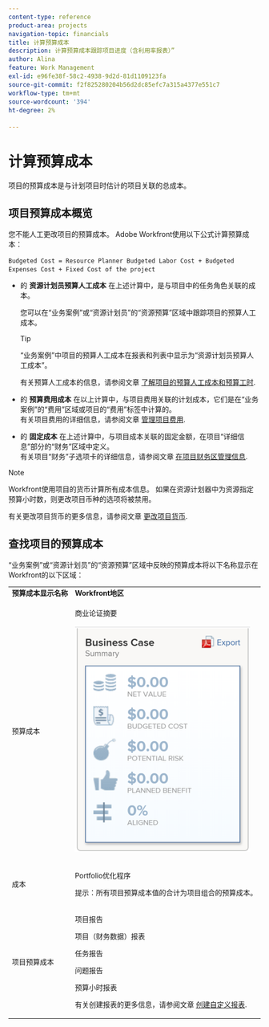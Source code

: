 ```yaml
---
content-type: reference
product-area: projects
navigation-topic: financials
title: 计算预算成本
description: 计算预算成本跟踪项目进度（含利用率报表）”
author: Alina
feature: Work Management
exl-id: e96fe38f-58c2-4938-9d2d-81d1109123fa
source-git-commit: f2f825280204b56d2dc85efc7a315a4377e551c7
workflow-type: tm+mt
source-wordcount: '394'
ht-degree: 2%

---
```


# 计算预算成本

<!--
<div data-mc-conditions="QuicksilverOrClassic.Draft mode">
<p>(NOTE: This article is linked from "Tracking Project Progress with a Utilization Report"</p>
<p>Keep the structure of this article similar to Calculating Budgeted Labor Cost)</p>
</div>
-->

项目的预算成本是与计划项目时估计的项目关联的总成本。

## 项目预算成本概览

您不能人工更改项目的预算成本。 Adobe Workfront使用以下公式计算预算成本：

`Budgeted Cost = Resource Planner Budgeted Labor Cost + Budgeted Expenses Cost + Fixed Cost of the project`

* 的 **资源计划员预算人工成本** 在上述计算中，是与项目中的任务角色关联的成本。

   您可以在“业务案例”或“资源计划员”的“资源预算”区域中跟踪项目的预算人工成本。

   >[!TIP]
   >
   >  “业务案例”中项目的预算人工成本在报表和列表中显示为“资源计划员预算人工成本”。

   有关预算人工成本的信息，请参阅文章 [了解项目的预算人工成本和预算工时](../../../manage-work/projects/project-finances/budgeted-labor-cost.md).

* 的 **预算费用成本** 在以上计算中，与项目费用关联的计划成本，它们是在“业务案例”的“费用”区域或项目的“费用”标签中计算的。\
   有关项目费用的详细信息，请参阅文章 [管理项目费用](../../../manage-work/projects/project-finances/manage-project-expenses.md).

* 的 **固定成本** 在上述计算中，与项目成本关联的固定金额，在项目“详细信息”部分的“财务”区域中定义。\
   有关项目“财务”子选项卡的详细信息，请参阅文章 [在项目财务区管理信息](../../../manage-work/projects/project-finances/manage-project-finance-area.md).

>[!NOTE]
>
>Workfront使用项目的货币计算所有成本信息。 如果在资源计划器中为资源指定预算小时数，则更改项目币种的选项将被禁用。
>
>有关更改项目货币的更多信息，请参阅文章 [更改项目货币](../../../manage-work/projects/project-finances/change-project-currency.md).

## 查找项目的预算成本

“业务案例”或“资源计划员”的“资源预算”区域中反映的预算成本将以下名称显示在Workfront的以下区域：

<table style="table-layout:auto"> 
   <col> 
   <col> 
   <tbody> 
    <tr> 
     <td><strong>预算成本显示名称</strong></td> 
     <td><strong>Workfront地区</strong></td> 
    </tr> 
    <tr> 
     <td>预算成本</td> 
     <td> <p>商业论证摘要</p> <p> <img src="assets/business-case-summary-qs-350x453.png" style="width: 350;height: 453;"> </p> </td> 
    </tr> 
    <tr> 
     <td>成本</td> 
     <td> <p>Portfolio优化程序</p> <p>提示：所有项目预算成本值的合计为项目组合的预算成本。</p> </td> 
    </tr> 
    <tr> 
     <td>项目预算成本</td> 
     <td> <!--
       <p data-mc-conditions="QuicksilverOrClassic.Draft mode">Resource Estimates report (NOTE: this was removed with flash)</p>
      --> <p>项目报告</p> <p>项目（财务数据）报表</p> <p>任务报告</p> <p>问题报告</p> <p>预算小时报表</p> <p>有关创建报表的更多信息，请参阅文章 <a href="../../../reports-and-dashboards/reports/creating-and-managing-reports/create-custom-report.md" class="MCXref xref">创建自定义报表</a>.</p> </td> 
    </tr> 
   </tbody> 
  </table>
